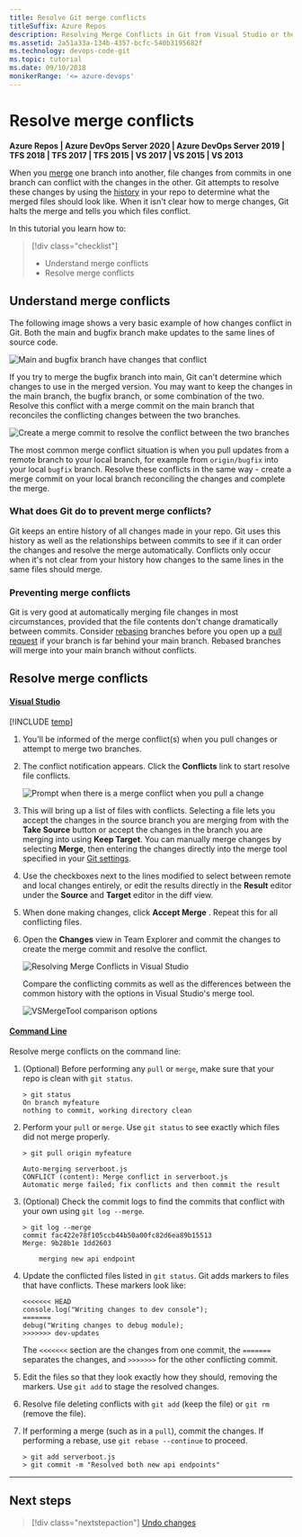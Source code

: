 ```yaml
---
title: Resolve Git merge conflicts
titleSuffix: Azure Repos
description: Resolving Merge Conflicts in Git from Visual Studio or the command line.
ms.assetid: 2a51a33a-134b-4357-bcfc-540b3195682f
ms.technology: devops-code-git 
ms.topic: tutorial
ms.date: 09/10/2018
monikerRange: '<= azure-devops'
---
```


# Resolve merge conflicts

**Azure Repos | Azure DevOps Server 2020 | Azure DevOps Server 2019 | TFS 2018 | TFS 2017 | TFS 2015 | VS 2017 | VS 2015 | VS 2013**

When you [merge](pulling.md) one branch into another, file changes from commits in one branch can conflict with the changes in the other.
Git attempts to resolve these changes by using the [history](review-history.md) in your repo to determine what the merged files should look like.
When it isn't clear how to merge changes, Git halts the merge and tells you which files conflict. 

In this tutorial you learn how to:

> [!div class="checklist"]
> * Understand merge conflicts
> * Resolve merge conflicts

## Understand merge conflicts

The following image shows a very basic example of how changes conflict in Git. Both the main and bugfix branch make updates to the same lines of source code.

![Main and bugfix branch have changes that conflict](media/merge-conflict.png)    

If you try to merge the bugfix branch into main, Git can't determine which changes to use in the merged version. You may want to keep the changes
in the main branch, the bugfix branch, or some combination of the two. Resolve this conflict with a merge commit on the main branch
that reconciles the conflicting changes between the two branches.

![Create a merge commit to resolve the conflict between the two branches](media/merge-conflict-resolved.png)

The most common merge conflict situation is when you pull updates from a remote branch to your local branch, for example from `origin/bugfix` into your local `bugfix` branch.
Resolve these conflicts in the same way - create a merge commit on your local branch reconciling the changes and complete the merge.

### What does Git do to prevent merge conflicts?

Git keeps an entire history of all changes made in your repo. Git uses this history as well as the relationships between commits to see if it can order the changes and resolve the merge automatically. 
 Conflicts only occur when it's not clear from your history how changes to the same lines in the same files should merge.

### Preventing merge conflicts

Git is very good at automatically merging file changes in most circumstances, provided that the file contents don't change dramatically between commits.
Consider [rebasing](rebase.md) branches before you open up a [pull request](pull-requests.md) if your branch is far behind your main branch.
Rebased branches will merge into your main branch without conflicts.

## Resolve merge conflicts 

#### [Visual Studio](#tab/visual-studio/)

[!INCLUDE [temp](includes/note-new-git-tool.md)]  


1. You'll be informed of the merge conflict(s) when you pull changes or attempt to merge two branches.   
2. The conflict notification appears. Click the **Conflicts** link to start resolve file conflicts.   

   ![Prompt when there is a merge conflict when you pull a change](media/merge_prompt_vs.png)   

3. This will bring up a list of files with conflicts. Selecting a file lets you accept the changes in the source branch you are merging from with the **Take Source** button or accept the changes in the branch you are merging into using **Keep Target**. 
   You can manually merge changes by selecting **Merge**, then entering the changes directly into the merge tool specified in your [Git settings](git-config.md#diff--merge-tools).
4. Use the checkboxes next to the lines modified to select between remote and local changes entirely, or edit the results directly in the **Result** editor under the **Source** and **Target** editor in the diff view.   
5. When done making changes, click **Accept Merge** . Repeat this for all conflicting files.
6. Open the **Changes** view in Team Explorer and commit the changes to create the merge commit and resolve the conflict.

   ![Resolving Merge Conflicts in Visual Studio](media/vsmerge.gif)  

    Compare the conflicting commits as well as the differences between the common history with the options in Visual Studio's merge tool.   

    ![VSMergeTool comparison options](media/vsmergeoptions.png)

#### [Command Line](#tab/command-line/)
Resolve merge conflicts on the command line:   

1. (Optional) Before performing any `pull` or `merge`, make sure that your repo is clean with `git status`. 

    ```
    > git status
    On branch myfeature
    nothing to commit, working directory clean
    ```

2. Perform your `pull` or `merge`. Use `git status` to see exactly which files did not merge properly.

    ```
    > git pull origin myfeature

    Auto-merging serverboot.js
    CONFLICT (content): Merge conflict in serverboot.js
    Automatic merge failed; fix conflicts and then commit the result
    ```

3. (Optional) Check the commit logs to find the commits that conflict with your own using `git log --merge`. 

    ```
    > git log --merge
    commit fac422e78f105ccb44b50a00fc82d6ea89b15513
    Merge: 9b28b1e 1dd2603
    
        merging new api endpoint
    ```

4. Update the conflicted files listed in `git status`. Git adds markers to files that have conflicts. These markers look like:   

    ```
    <<<<<<< HEAD
    console.log("Writing changes to dev console");
    =======
    debug("Writing changes to debug module);
    >>>>>>> dev-updates
    ```

    The `<<<<<<<` section are the changes from one commit, the `=======` separates the changes, and `>>>>>>>` for the other conflicting commit.   

5. Edit the files so that they look exactly how they should, removing the markers. Use `git add` to stage the resolved changes.
6. Resolve file deleting conflicts with `git add` (keep the file) or `git rm` (remove the file).
7. If performing a merge (such as in a `pull`), commit the changes. If performing a rebase, use `git rebase --continue` to proceed.

    ```
    > git add serverboot.js
    > git commit -m "Resolved both new api endpoints"
    ```

* * *
## Next steps

> [!div class="nextstepaction"]
> [Undo changes](undo.md)


